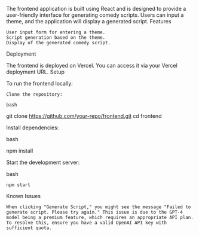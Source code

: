 The frontend application is built using React and is designed to provide a user-friendly interface for generating comedy scripts. Users can input a theme, and the application will display a generated script.
Features

    User input form for entering a theme.
    Script generation based on the theme.
    Display of the generated comedy script.

Deployment

The frontend is deployed on Vercel. You can access it via your Vercel deployment URL.
Setup

To run the frontend locally:

    Clone the repository:

    bash

git clone https://github.com/your-repo/frontend.git
cd frontend

Install dependencies:

bash

npm install

Start the development server:

bash

    npm start

Known Issues

    When clicking "Generate Script," you might see the message "Failed to generate script. Please try again." This issue is due to the GPT-4 model being a premium feature, which requires an appropriate API plan. To resolve this, ensure you have a valid OpenAI API key with sufficient quota.